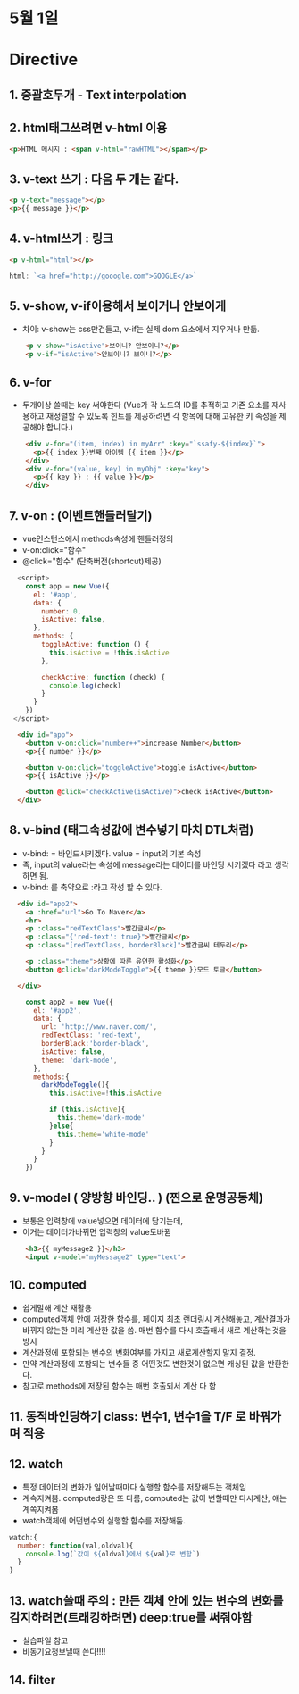 # 5월 1일
# Directive

## 1. 중괄호두개 - Text interpolation
## 2. html태그쓰려면 v-html 이용
```html
<p>HTML 메시지 : <span v-html="rawHTML"></span></p>
```
## 3. v-text 쓰기  : 다음 두 개는 같다.
```html
<p v-text="message"></p>
<p>{{ message }}</p>
```
## 4. v-html쓰기 : 링크
```html
<p v-html="html"></p>
```
```js
html: `<a href="http://gooogle.com">GOOGLE</a>`
```
## 5. v-show, v-if이용해서 보이거나 안보이게
- 차이: v-show는 css만건들고, v-if는 실제 dom 요소에서 지우거나 만듦.
```html
    <p v-show="isActive">보이니? 안보이니?</p>
    <p v-if="isActive">안보이니? 보이니?</p>
```

## 6. v-for
- 두개이상 쓸때는 key 써야한다
(Vue가 각 노드의 ID를 추적하고 기존 요소를 재사용하고 재정렬할 수 있도록 힌트를 제공하려면 각 항목에 대해 고유한 키 속성을 제공해야 합니다.)
```html
    <div v-for="(item, index) in myArr" :key="`ssafy-${index}`">
      <p>{{ index }}번째 아이템 {{ item }}</p>
    </div>
    <div v-for="(value, key) in myObj" :key="key">
      <p>{{ key }} : {{ value }}</p>
    </div>
```

## 7. v-on : (이벤트핸들러달기)
- vue인스턴스에서 methods속성에 핸들러정의
- v-on:click="함수"
- @click="함수"  (단축버전(shortcut)제공)
```js
  <script>
    const app = new Vue({
      el: '#app',
      data: {
        number: 0,
        isActive: false,
      },
      methods: {
        toggleActive: function () {
          this.isActive = !this.isActive  
        },

        checkActive: function (check) {
          console.log(check)
        }
      }
    })
 </script>
```
```html
  <div id="app">
    <button v-on:click="number++">increase Number</button>
    <p>{{ number }}</p>

    <button v-on:click="toggleActive">toggle isActive</button>
    <p>{{ isActive }}</p>

    <button @click="checkActive(isActive)">check isActive</button>
  </div>
```

## 8. v-bind (태그속성값에 변수넣기 마치 DTL처럼)
- v-bind:  = 바인드시키겠다. value = input의 기본 속성   
- 즉, input의 value라는 속성에 message라는 데이터를 바인딩 시키겠다 라고 생각하면 됨.
- v-bind: 를 축약으로 :라고 작성 할 수 있다.
```html
  <div id="app2">
    <a :href="url">Go To Naver</a>
    <hr>
    <p :class="redTextClass">빨간글씨</p>
    <p :class="{'red-text': true}">빨간글씨</p>
    <p :class="[redTextClass, borderBlack]">빨간글씨 테두리</p>

    <p :class="theme">상황에 따른 유연한 활성화</p>
    <button @click="darkModeToggle">{{ theme }}모드 토글</button>

  </div>
```
```js
    const app2 = new Vue({
      el: '#app2',
      data: {
        url: 'http://www.naver.com/',
        redTextClass: 'red-text',
        borderBlack:'border-black',
        isActive: false,
        theme: 'dark-mode',
      },
      methods:{
        darkModeToggle(){
          this.isActive=!this.isActive

          if (this.isActive){
            this.theme='dark-mode'
          }else{
            this.theme='white-mode'
          }
        }
      }
    })
```

## 9. v-model ( 양방향 바인딩.. ) (찐으로 운명공동체)
- 보통은 입력창에 value넣으면 데이터에 담기는데,
- 이거는 데이터가바뀌면 입력창의 value도바뀜
```html
    <h3>{{ myMessage2 }}</h3>
    <input v-model="myMessage2" type="text">
```

## 10. computed
- 쉽게말해 계산 재활용
- computed객체 안에 저장한 함수를, 페이지 최초 랜더링시 계산해놓고, 계산결과가 바뀌지 않는한 미리 계산한 값을 씀. 매번 함수를 다시 호출해서 새로 계산하는것을 방지
- 계산과정에 포함되는 변수의 변화여부를 가지고 새로계산할지 말지 결정.
- 만약 계산과정에 포함되는 변수들 중 어떤것도 변한것이 없으면 캐싱된 값을 반환한다.
- 참고로 methods에 저장된 함수는 매번 호출되서 계산 다 함


## 11. 동적바인딩하기 class: 변수1, 변수1을 T/F 로 바꿔가며 적용


## 12. watch
- 특정 데이터의 변화가 일어날때마다 실행할 함수를 저장해두는 객체임
- 계속지켜봄. computed랑은 또 다름, computed는 값이 변할때만 다시계산, 얘는 계쏙지켜봄 
- watch객체에 어떤변수와 실행할 함수를 저장해둠.
```js
watch:{
  number: function(val,oldval){
    console.log(`값이 ${oldval}에서 ${val}로 변함`)
  }
}
```

## 13. watch쓸때 주의 : 만든 객체 안에 있는 변수의 변화를 감지하려면(트래킹하려면) deep:true를 써줘야함
- 실습파일 참고
- 비동기요청보낼때 쓴다!!!!

## 14. filter